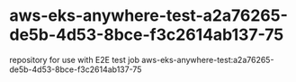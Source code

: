 # aws-eks-anywhere-test-a2a76265-de5b-4d53-8bce-f3c2614ab137-75
repository for use with E2E test job aws-eks-anywhere-test:a2a76265-de5b-4d53-8bce-f3c2614ab137-75
